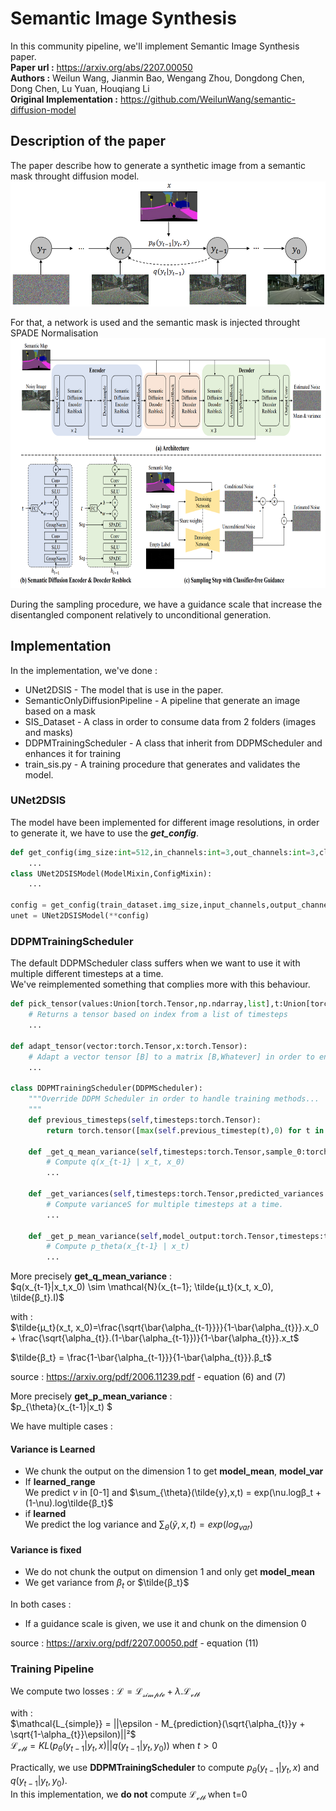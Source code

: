 # Semantic Image Synthesis

In this community pipeline, we'll implement Semantic Image Synthesis paper.<br>
**Paper url :** https://arxiv.org/abs/2207.00050<br>
**Authors :** Weilun Wang, Jianmin Bao, Wengang Zhou, Dongdong Chen, Dong Chen, Lu Yuan, Houqiang Li<br>
**Original Implementation :**  https://github.com/WeilunWang/semantic-diffusion-model<br>

## Description of the paper
The paper describe how to generate a synthetic image from a semantic mask throught diffusion model.<br>
<img src='assets/diffusion_process.png' height=200/>

For that, a network is used and the semantic mask is injected throught SPADE Normalisation<br>
<img src='assets/model_architecture.png' height=400/>

During the sampling procedure, we have a guidance scale that increase the disentangled component relatively to unconditional generation.

## Implementation
In the implementation, we've done : 
- UNet2DSIS - The model that is use in the paper.
- SemanticOnlyDiffusionPipeline - A pipeline that generate an image based on a mask
- SIS_Dataset - A class in order to consume data from 2 folders (images and masks)
- DDPMTrainingScheduler - A class that inherit from DDPMScheduler and enhances it for training
- train_sis.py - A training procedure that generates and validates the model.

### UNet2DSIS
The model have been implemented for different image resolutions, in order to generate it, we have to use the ***get_config***.

```python
def get_config(img_size:int=512,in_channels:int=3,out_channels:int=3,cls_count:int=None):
    ...
class UNet2DSISModel(ModelMixin,ConfigMixin):
    ...

config = get_config(train_dataset.img_size,input_channels,output_channels,train_dataset.cls_count)
unet = UNet2DSISModel(**config)
```

### DDPMTrainingScheduler
The default DDPMScheduler class suffers when we want to use it with multiple different timesteps at a time.<br>
We've reimplemented something that complies more with this behaviour.
```python
def pick_tensor(values:Union[torch.Tensor,np.ndarray,list],t:Union[torch.Tensor,np.ndarray,int]):
    # Returns a tensor based on index from a list of timesteps
    ...

def adapt_tensor(vector:torch.Tensor,x:torch.Tensor):
    # Adapt a vector tensor [B] to a matrix [B,Whatever] in order to enable multiplication
    ...

class DDPMTrainingScheduler(DDPMScheduler):
    """Override DDPM Scheduler in order to handle training methods...
    """
    def previous_timesteps(self,timesteps:torch.Tensor):
        return torch.tensor([max(self.previous_timestep(t),0) for t in timesteps]).long()
    
    def _get_q_mean_variance(self,timesteps:torch.Tensor,sample_0:torch.Tensor,sample_t:torch.Tensor):
        # Compute q(x_{t-1} | x_t, x_0)
        ...
    
    def _get_variances(self,timesteps:torch.Tensor,predicted_variances:torch.Tensor=None):
        # Compute varianceS for multiple timesteps at a time.
        ...

    def _get_p_mean_variance(self,model_output:torch.Tensor,timesteps:torch.Tensor,scale:float=1.0):
        # Compute p_theta(x_{t-1} | x_t)
        ...
```
More precisely **get_q_mean_variance** :<br>
$q(x_{t-1}|x_t,x_0) \sim \mathcal{N}(x_{t−1}; \tilde{µ_t}(x_t, x_0), \tilde{β_t}.I)$

with :<br>
$\tilde{µ_t}(x_t, x_0)=\frac{\sqrt{\bar{\alpha_{t-1}}}}{1-\bar{\alpha_{t}}}.x_0 + \frac{\sqrt{\alpha_{t}}.(1-\bar{\alpha_{t-1}})}{1-\bar{\alpha_{t}}}.x_t$

$\tilde{β_t} = \frac{1-\bar{\alpha_{t-1}}}{1-\bar{\alpha_{t}}}.β_t$

source : https://arxiv.org/pdf/2006.11239.pdf - equation (6) and (7)

More precisely **get_p_mean_variance** :<br>
$p_{\theta}(x_{t-1}|x_t) $

We have multiple cases :<br>
#### Variance is Learned
- We chunk the output on the dimension 1 to get **model_mean**, **model_var**
- If **learned_range** <br>We predict $\nu$ in [0-1] and $\sum_{\theta}(\tilde{y},x,t) = exp(\nu.logβ_t + (1-\nu).log\tilde{β_t}$
- if **learned** <br>We predict the log variance and $\sum_{\theta}(\tilde{y},x,t) = exp(log_{var})$

#### Variance is fixed
- We do not chunk the output on dimension 1 and only get **model_mean**
- We get variance from $β_t$ or $\tilde{β_t}$

In both cases :
- If a guidance scale is given, we use it and chunk on the dimension 0

source : https://arxiv.org/pdf/2207.00050.pdf - equation (11)

### Training Pipeline
We compute two losses : 
$\mathcal{L} = \mathcal{L_{simple}} + \lambda.\mathcal{L_{vlb}}$

with :<br>
$\mathcal{L_{simple}} = ||\epsilon - M_{prediction}(\sqrt{\alpha_{t}}y + \sqrt{1-\alpha_{t}}\epsilon)||²$<br>
$\mathcal{L_{vlb}} = KL(p_{\theta}(y_{t-1}|y_{t},x)||q(y_{t-1}|y_{t},y_{0}))$ when $t>0$<br>

Practically, we use **DDPMTrainingScheduler** to compute $p_{\theta}(y_{t-1}|y_{t},x)$ and $q(y_{t-1}|y_{t},y_{0})$.<br>
In this implementation, we **do not** compute $\mathcal{L_{vlb}}$ when t=0